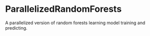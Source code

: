 # ParallelizedRandomForests
A parallelized version of random forests learning model training and predicting.

